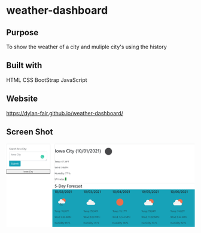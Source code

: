 # weather-dashboard

## Purpose
To show the weather of a city and muliple city's using the history

## Built with
HTML
CSS
BootStrap
JavaScript

## Website

https://dylan-fair.github.io/weather-dashboard/

## Screen Shot

![alt text](./assets/screenshot.png)